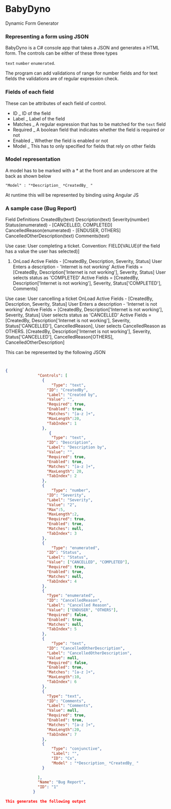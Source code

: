 # BabyDyno
Dynamic Form Generator

### Representing a form using JSON

BabyDyno is a C# console app that takes a JSON and generates a HTML form. The controls can be either of these three types 

`text`
`number` 
`enumerated`. 

The program can add validations of range for number fields and for text fields the validations are of regular expression check. 

### Fields of each field 

These can be attributes of each field of control. 

* ID  _ ID of the field 
* Label _ Label of the field 
* Matches _ A regular expression that has to be matched for the `text` field 
* Required _ A boolean field that indicates whether the field is required or not 
* Enabled _ Whether the field is enabled or not
* Model _ This has to only specified for fields that rely on other fields 

### Model representation 

A model has to be marked with a * at the front and an underscore at the back as shown below 

``` "Model" : "*Description_ *CreatedBy_ " ```

At runtime this will be represented by binding using Angular JS 

### A sample case (Bug Report) 

Field Definitions
CreatedBy(text)
Description(text)
Severity(number)
Status(enumerated) - [CANCELLED, COMPLETED]
CancelledReason(enumerated) - [ENDUSER, OTHERS]
CancelledOtherDescription(text)
Comments(text)

Use case:  User completing a ticket. Convention: FIELD[VALUE(if the field has a value the user has selected)]
1. OnLoad 
Active Fields - [CreatedBy, Description, Severity, Status]
 User Enters a description - 'Internet is not working'
Active Fields = [CreatedBy, Description['Internet is not working'], Severity, Status]
User selects status as 'COMPLETED'
Active Fields = [CreatedBy, Description['Internet is not working'], Severity, Status['COMPLETED'], Comments]

Use case: User cancelling a ticket
OnLoad 
Active Fields - [CreatedBy, Description, Severity, Status]
User Enters a description - 'Internet is not working'
Active Fields = [CreatedBy, Description['Internet is not working'], Severity, Status]
User selects status as 'CANCELLED'
Active Fields = [CreatedBy, Description['Internet is not working'], Severity, Status['CANCELLED'], CancelledReason], 
User selects CancelledReason as OTHERS.
[CreatedBy, Description['Internet is not working'], Severity, Status['CANCELLED'], CancelledReason[OTHERS], CancelledOtherDescription]

This can be represented by the following JSON 

```json


{
			  "Controls": [
			    {
					"Type": "text",
			      "ID": "CreatedBy",				  
			      "Label": "Created by",
			      "Value": "",
			      "Required": true,
			      "Enabled": true,
			      "Matches": "[a-z ]+",
				  "MaxLength":20,
			      "TabIndex": 1
			    },
			       {
					"Type": "text",
			      "ID": "Description",
			      "Label": "Description by",
			      "Value": "",
			      "Required": true,
			      "Enabled": true,
			      "Matches": "[a-z ]+",
				  "MaxLength": 20,
			      "TabIndex": 2
			    },
				{
					"Type": "number",
			      "ID": "Severity",
			      "Label": "Severity",
			      "Value": "2",
				  "Max":5,
				  "MaxLength":2,
			      "Required": true,
			      "Enabled": true,
			      "Matches": null,
			      "TabIndex": 3
			    },
				{
					"Type": "enumerated",
			      "ID": "Status",
			      "Label": "Status",
			      "Value": ["CANCELLED", "COMPLETED"],
			      "Required": true,
			      "Enabled": true,
			      "Matches": null,
			      "TabIndex": 4
			    },
				{
				  "Type": "enumerated",
			      "ID": "CancelledReason",
			      "Label": "Cancelled Reason",
			      "Value": ["ENDUSER", "OTHERS"],
			      "Required": false,
			      "Enabled": true,
			      "Matches": null,
			      "TabIndex": 5
			    },
				{
					"Type": "text",
			      "ID": "CancelledOtherDescription",
			      "Label": "CancelledOtherDescription",
			      "Value": null,
			      "Required": false,
			      "Enabled": true,
				  "Matches": "[a-z ]+",
				  "MaxLength":10,
			      "TabIndex": 6
			    },
				{
				  "Type": "text",
			      "ID": "Comments",
			      "Label": "Comments",
			      "Value": null,
			      "Required": true,
			      "Enabled": true,
			      "Matches": "[a-z ]+",
				  "MaxLength":20,
			      "TabIndex": 7
			    },
				{
					"Type": "conjunctive",
					"Label": "",
					"ID": "Cx",
					"Model" : "*Description_ *CreatedBy_ "
				}
				
			  ],
			  "Name": "Bug Report",
			  "ID": "1"
			}
			
This generates the following output
